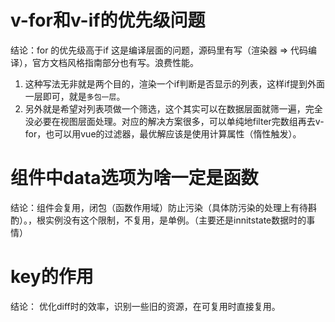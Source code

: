 # v-for和v-if的优先级问题

结论：for 的优先级高于if 这是编译层面的问题，源码里有写（渲染器 => 代码编译），官方文档风格指南部分也有写。浪费性能。
1. 这种写法无非就是两个目的，渲染一个if判断是否显示的列表，这样if提到外面一层即可，就是`多包一层`。
2. 另外就是希望对列表项做一个筛选，这个其实可以在数据层面就筛一遍，完全没必要在视图层面处理。对应的解决方案很多，可以单纯地filter完数组再去v-for，也可以用vue的过滤器，最优解应该是使用计算属性（惰性触发）。


# 组件中data选项为啥一定是函数

结论：组件会复用，闭包（函数作用域）防止污染（具体防污染的处理上有待斟酌）。，根实例没有这个限制，不复用，是单例。（主要还是innitstate数据时的事情）

# key的作用

结论： 优化diff时的效率，识别一些旧的资源，在可复用时直接复用。